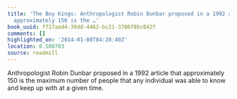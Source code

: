 ```yaml
---
title: 'The Boy Kings: Anthropologist Robin Dunbar proposed in a 1992 article that
  approximately 150 is the …'
book_uuid: ff17aad4-39dd-4462-bc21-3706f8bc842f
comments: []
highlighted_on: '2014-01-08T04:20:40Z'
location: 0.500703
source: readmill
---
```


Anthropologist Robin Dunbar proposed in a 1992 article that approximately 150 is the maximum number of people that any individual was able to know and keep up with at a given time.
